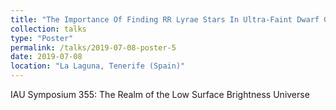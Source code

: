 ```yaml
---
title: "The Importance Of Finding RR Lyrae Stars In Ultra-Faint Dwarf Galaxies"
collection: talks
type: "Poster"
permalink: /talks/2019-07-08-poster-5
date: 2019-07-08
location: "La Laguna, Tenerife (Spain)"
---
```


IAU Symposium 355: The Realm of the Low Surface Brightness Universe
